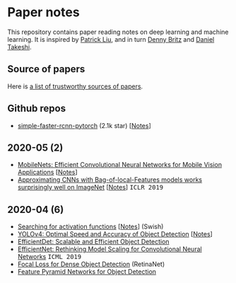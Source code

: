 # Paper notes
This repository contains paper reading notes on deep learning and machine learning. It is inspired by [Patrick Liu](https://github.com/patrick-llgc/Learning-Deep-Learning), and in turn [Denny Britz](https://github.com/dennybritz/deeplearning-papernotes) and [Daniel Takeshi](https://github.com/DanielTakeshi/Paper_Notes).

## Source of papers
Here is [a list of trustworthy sources of papers](trusty.md).

## Github repos
- [simple-faster-rcnn-pytorch](https://github.com/chenyuntc/simple-faster-rcnn-pytorch/) (2.1k star) [[Notes](code_notes/simple_faster_rcnn.md)]


## 2020-05 (2)

- [MobileNets: Efficient Convolutional Neural Networks for Mobile Vision Applications](https://arxiv.org/abs/1704.04861) [[Notes](paper_notes/mobilenets.md)]
- [Approximating CNNs with Bag-of-local-Features models works surprisingly well on ImageNet](https://arxiv.org/abs/1904.00760) [[Notes](paper_notes/bag_features.md)] <kbd>ICLR 2019</kbd>

## 2020-04 (6)

- [Searching for activation functions](https://arxiv.org/abs/1710.05941) [[Notes](paper_notes/swish.md)] (Swish)
- [YOLOv4: Optimal Speed and Accuracy of Object Detection](https://arxiv.org/abs/2004.10934) [[Notes](paper_notes/yolov4.md)]
- [EfficientDet: Scalable and Efficient Object Detection](https://arxiv.org/abs/1911.09070)
- [EfficientNet: Rethinking Model Scaling for Convolutional Neural Networks](https://arxiv.org/pdf/1905.11946.pdf) <kbd>ICML 2019</kbd>
- [Focal Loss for Dense Object Detection](https://arxiv.org/pdf/1708.02002.pdf) (RetinaNet)
- [Feature Pyramid Networks for Object Detection](http://arxiv.org/abs/1612.03144)